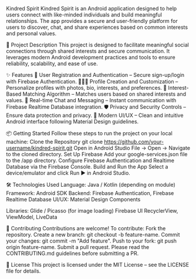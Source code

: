 Kindred Spirit
    Kindred Spirit is an Android application designed to help users connect with like-minded individuals and build meaningful relationships. The app provides a secure and   user-friendly platform for users to discover, chat, and share experiences based on common interests and personal values.
    
🚀 Project Description
    This project is designed to facilitate meaningful social connections through shared interests and secure communication. It leverages modern Android development practices and tools to ensure reliability, scalability, and ease of use.
    
✨ Features
    🔐 User Registration and Authentication – Secure sign-up/login with Firebase Authentication.
    🧑‍🤝‍🧑 Profile Creation and Customization – Personalize profiles with photos, bio, interests, and preferences.
    💞 Interest-Based Matching Algorithm – Matches users based on shared interests and values.
    💬 Real-time Chat and Messaging – Instant communication with Firebase Realtime Database integration.
    🛡️ Privacy and Security Controls – Ensure data protection and privacy.
    📱 Modern UI/UX – Clean and intuitive Android interface following Material Design guidelines.
    
📦 Getting Started
    Follow these steps to run the project on your local machine:
  Clone the Repository
  git clone https://github.com/your-username/kindred-spirit.git
  Open in Android Studio
  File → Open → Navigate to the cloned directory.
  Set Up Firebase
  Add your google-services.json file to the /app directory.
  Configure Firebase Authentication and Realtime Database via the Firebase Console.
  Build and Run the App
  Select a device/emulator and click Run ▶️ in Android Studio.

🛠️ Technologies Used
  Language: Java / Kotlin (depending on module)
  Framework: Android SDK
  Backend: Firebase Authentication, Firebase Realtime Database
  UI/UX: Material Design Components

Libraries:
  Glide / Picasso (for image loading)
  Firebase UI
  RecyclerView, ViewModel, LiveData

🤝 Contributing
  Contributions are welcome!
  To contribute:
  Fork the repository.
  Create a new branch: git checkout -b feature-name.
  Commit your changes: git commit -m "Add feature".
  Push to your fork: git push origin feature-name.
  Submit a pull request.
  Please read the CONTRIBUTING.md guidelines before submitting a PR.

📄 License
  This project is licensed under the MIT License – see the LICENSE file for details.
